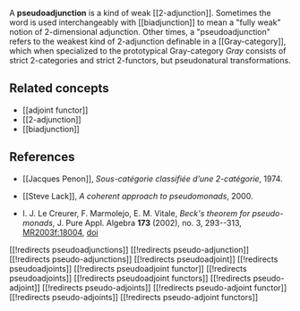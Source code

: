A **pseudoadjunction** is a kind of weak [[2-adjunction]].  Sometimes the word is used interchangeably with [[biadjunction]] to mean a "fully weak" notion of 2-dimensional adjunction.  Other times, a "pseudoadjunction" refers to the weakest kind of 2-adjunction definable in a [[Gray-category]], which when specialized to the prototypical Gray-category $Gray$ consists of strict 2-categories and strict 2-functors, but pseudonatural transformations.

## Related concepts

* [[adjoint functor]]
* [[2-adjunction]]
* [[biadjunction]]

## References

* [[Jacques Penon]], *Sous-catégorie classifiée d’une 2-catégorie*, 1974.

* [[Steve Lack]], *A coherent approach to pseudomonads*, 2000.

* I. J. Le Creurer, F. Marmolejo, E. M. Vitale, _Beck's theorem for pseudo-monads_, J. Pure Appl. Algebra __173__ (2002), no. 3, 293--313, [MR2003f:18004](http://www.ams.org/mathscinet-getitem?mr=2003f:18004), <a href="http://dx.doi.org/10.1016/S0022-4049(02)00038-5">doi</a>

[[!redirects pseudoadjunctions]]
[[!redirects pseudo-adjunction]]
[[!redirects pseudo-adjunctions]]
[[!redirects pseudoadjoint]]
[[!redirects pseudoadjoints]]
[[!redirects pseudoadjoint functor]]
[[!redirects pseudoadjoints]]
[[!redirects pseudoadjoint functors]]
[[!redirects pseudo-adjoint]]
[[!redirects pseudo-adjoints]]
[[!redirects pseudo-adjoint functor]]
[[!redirects pseudo-adjoints]]
[[!redirects pseudo-adjoint functors]]